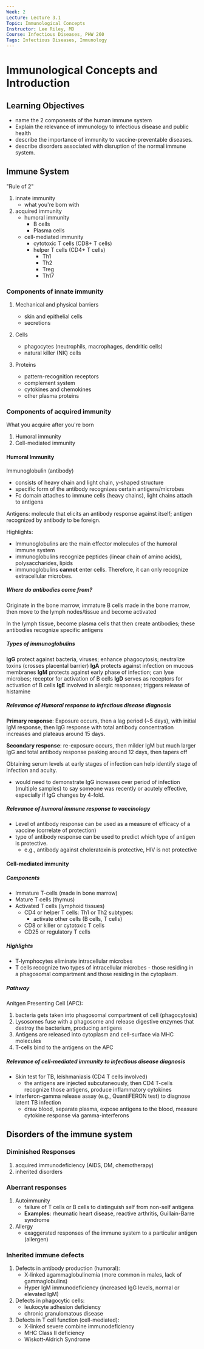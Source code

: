 ```yaml
---
Week: 2
Lecture: Lecture 3.1
Topic: Immunological Concepts
Instructor: Lee Riley, MD
Course: Infectious Diseases, PHW 260
Tags: Infectious Diseases, Immunology
---
```


# Immunological Concepts and Introduction

## Learning Objectives

- name the 2 components of the human immune system
- Explain the relevance of immunology to infectious disease and public health
- describe the importance of immunity to vaccine-preventable diseases.
- describe disorders associated with disruption of the normal immune system.

## Immune System

"Rule of 2"

1. innate immunity
    - what you're born with
2. acquired immunity
    - humoral immunity
        - B cells
        - Plasma cells
    - cell-mediated immunity
        - cytotoxic T cells (CD8+ T cells)
        - helper T cells (CD4+ T cells)
            - Th1
            - Th2
            - Treg
            - Th17

### Components of innate immunity

1. Mechanical and physical barriers

    - skin and epithelial cells
    - secretions

2. Cells

    - phagocytes (neutrophils, macrophages, dendritic cells)
    - natural killer (NK) cells

3. Proteins

    - pattern-recognition receptors
    - complement system
    - cytokines and chemokines
    - other plasma proteins

### Components of acquired immunity

What you acquire after you're born

1. Humoral immunity
2. Cell-mediated immunity

#### Humoral Immunity

Immunoglobulin (antibody)

- consists of heavy chain and light chain, y-shaped structure
- specific form of the antibody recognizes certain antigens/microbes
- Fc domain attaches to immune cells (heavy chains), light chains attach to antigens

Antigens: molecule that elicits an antibody response against itself; antigen recognized by antibody to be foreign.

Highlights:

- Immunoglobulins are the main effector molecules of the humoral immune system
- immunoglobulins recognize peptides (linear chain of amino acids), polysaccharides, lipids
- immunoglobulins **cannot** enter cells. Therefore, it can only recognize extracellular microbes.

##### Where do antibodies come from?

Originate in the bone marrow, immature B cells made in the bone marrow, then move to the lymph nodes/tissue and become activated

In the lymph tissue, become plasma cells that then create antibodies; these antibodies recognize specific antigens

##### Types of immunoglobulins

**IgG** protect against bacteria, viruses; enhance phagocytosis; neutralize toxins (crosses placental barrier)
**IgA** protects against infection on mucous membranes
**IgM** protects against early phase of infection; can lyse microbes; receptor for activation of B cells
**IgD** serves as receptors for activation of B cells
**IgE** involved in allergic responses; triggers release of histamine

##### Relevance of Humoral response to infectious disease diagnosis

**Primary response**: Exposure occurs, then a lag period (~5 days), with initial IgM response, then IgG response with total antibody concentration increases and plateaus around 15 days.

**Secondary response**: re-exposure occurs, then milder IgM but much larger IgG and total antibody response peaking around 12 days, then tapers off

Obtaining serum levels at early stages of infection can help identify stage of infection and acuity.

- would need to demonstrate IgG increases over period of infection (multiple samples) to say someone was recently or acutely effective, especially if IgG changes by 4-fold.

##### Relevance of humoral immune response to vaccinology

- Level of antibody response can be used as a measure of efficacy of a vaccine (correlate of protection)
- type of antibody response can be used to predict which type of antigen is protective.
  - e.g., antibody against choleratoxin is protective, HIV is not protective

#### Cell-mediated immunity

##### Components

- Immature T-cells (made in bone marrow)
- Mature T cells (thymus)
- Activated T cells (lymphoid tissues)
  - CD4 or helper T cells: Th1 or Th2 subtypes:
    - activate other cells (B cells, T cells)
  - CD8 or killer or cytotoxic T cells
  - CD25 or regulatory T cells

##### Highlights

- T-lymphocytes eliminate intracellular microbes
- T cells recognize two types of intracellular microbes - those residing in a phagosomal compartment and those residing in the cytoplasm.

##### Pathway

Anitgen Presenting Cell (APC):

1. bacteria gets taken into phagosomal compartment of cell (phagocytosis)
2. Lysosomes fuse with a phagosome and release digestive enzymes that destroy the bacterium, producing antigens
3. Antigens are released into cytoplasm and cell-surface via MHC molecules
4. T-cells bind to the antigens on the APC

##### Relevance of cell-mediated immunity to infectious disease diagnosis

- Skin test for TB, leishmaniasis (CD4 T cells involved)
  - the antigens are injected subcutaneously, then CD4 T-cells recognize those antigens, produce inflammatory cytokines
- interferon-gamma release assay (e.g., QuantiFERON test) to diagnose latent TB infection
  - draw blood, separate plasma, expose antigens to the blood, measure cytokine response via gamma-interferons

## Disorders of the immune system

### Diminished Responses

1. acquired immunodeficiency (AIDS, DM, chemotherapy)
2. inherited disorders

### Aberrant responses

1. Autoimmunity
    - failure of T cells or B cells to distinguish self from non-self antigens
    - **Examples**: rheumatic heart disease, reactive arthritis, Guillain-Barre syndrome
2. Allergy
    - exaggerated responses of the immune system to a particular antigen (allergen)

### Inherited immune defects

1. Defects in antibody production (humoral):
   - X-linked agammaglobulinemia (more common in males, lack of gammaglobulins)
   - Hyper IgM immunodeficiency (increased IgG levels, normal or elevated IgM)
2. Defects in phagocytic cells:
   - leukocyte adhesion deficiency
   - chronic granulomatous disease
3. Defects in T cell function (cell-mediated):
   - X-linked severe combine immunodeficiency
   - MHC Class II deficiency
   - Wiskott-Aldrich Syndrome 
